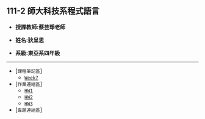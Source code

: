 # 
## 111-2 師大科技系程式語言

+ **授課教師:蔡芸琤老師**

+ **姓名:狄呈恩** 

+ **系級:東亞系四年級**

---
+ [`課程筆記區`]
  + [`Week7`](https://github.com/AlexTeki/PL/blob/main/Notes/Week%207.text)
+ [`作業連結區`]
  + [`HW1`](https://github.com/AlexTeki/PL/blob/main/HW1/HW1.ipynb)
  + [`HW2`](https://github.com/AlexTeki/PL/blob/main/HW2/HW2.ipynb)
  + [`HW3`]()
+ [`專題連結區`]
